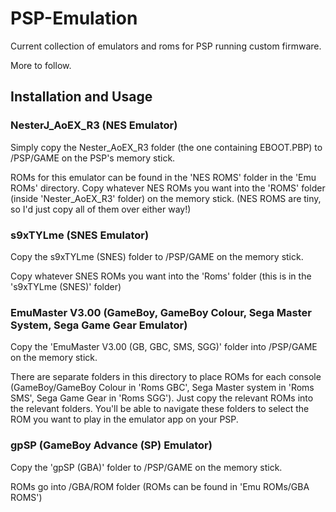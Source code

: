 # PSP-Emulation

Current collection of emulators and roms for PSP running custom firmware.

More to follow.

## Installation and Usage

### NesterJ_AoEX_R3 (NES Emulator)

Simply copy the Nester_AoEX_R3 folder (the one containing EBOOT.PBP) to /PSP/GAME on the PSP's memory stick.

ROMs for this emulator can be found in the 'NES ROMS' folder in the 'Emu ROMs' directory. Copy whatever NES ROMs you want into the 'ROMS' folder (inside 'Nester_AoEX_R3' folder) on the memory stick. (NES ROMS are tiny, so I'd just copy all of them over either way!)

### s9xTYLme (SNES Emulator)

Copy the s9xTYLme (SNES) folder to /PSP/GAME on the memory stick.

Copy whatever SNES ROMs you want into the 'Roms' folder (this is in the 's9xTYLme (SNES)' folder)

### EmuMaster V3.00 (GameBoy, GameBoy Colour, Sega Master System, Sega Game Gear Emulator)

Copy the 'EmuMaster V3.00 (GB, GBC, SMS, SGG)' folder into /PSP/GAME on the memory stick.

There are separate folders in this directory to place ROMs for each console (GameBoy/GameBoy Colour in 'Roms GBC', Sega Master system in 'Roms SMS', Sega Game Gear in 'Roms SGG'). Just copy the relevant ROMs into the relevant folders. You'll be able to navigate these folders to select the ROM you want to play in the emulator app on your PSP.

### gpSP (GameBoy Advance (SP) Emulator)

Copy the 'gpSP (GBA)' folder to /PSP/GAME on the memory stick.

ROMs go into /GBA/ROM folder (ROMs can be found in 'Emu ROMs/GBA ROMS')